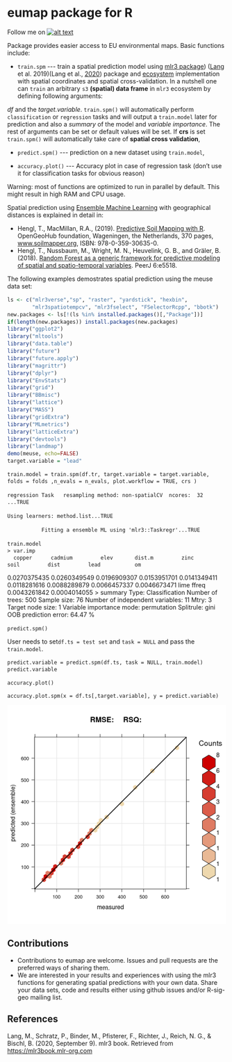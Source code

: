 # eumap package for R

Follow me on [![alt text](http://i.imgur.com/tXSoThF.png "twitter icon with padding")](https://twitter.com/sheykhmousa)

Package provides easier access to EU environmental maps.
Basic functions include:

* `train.spm` --- train a spatial prediction model using [mlr3 package](https://mlr3.mlr-org.com/)) ([Lang](https://mlr3book.mlr-org.com/introduction.html#ref-mlr3) et
al. 2019)(Lang et al., [2020](#ref-MichelLang2020mlr3book)) package and
[ecosystem](https://github.com/mlr-org/mlr3/wiki/Extension-Packages) implementation with spatial coordinates and spatial cross-validation. In a nutshell one can `train` an arbitrary `s3` **(spatial) data
frame** in `mlr3` ecosystem by defining following arguments:

*df* and the *target.variable*.
    `train.spm()` will automatically perform `classification` or
    `regression` tasks and will output a `train.model` later for prediction and also a *summary* of the model and *variable importance*.
The rest of arguments can be set or default values will be set.
If **crs** is set `train.spm()` will automatically take care of
    **spatial cross validation**,

* `predict.spm()` --- prediction on a new dataset using `train.model`,

* `accuracy.plot()` --- Accuracy plot in case of regression task (don’t use it for classification tasks for obvious reason)


Warning: most of functions are optimized to run in parallel by default. This might result in high RAM and CPU usage.

Spatial prediction using [Ensemble Machine Learning](https://koalaverse.github.io/machine-learning-in-R/stacking.html#stacking-software-in-r) with geographical distances 
is explained in detail in:

- Hengl, T., MacMillan, R.A., (2019). 
   [Predictive Soil Mapping with R](https://soilmapper.org/soilmapping-using-mla.html). 
   OpenGeoHub foundation, Wageningen, the Netherlands, 370 pages, www.soilmapper.org, 
   ISBN: 978-0-359-30635-0.
- Hengl, T., Nussbaum, M., Wright, M. N., Heuvelink, G. B., and Gräler, B. (2018). 
   [Random Forest as a generic framework for predictive modeling of spatial and spatio-temporal variables](https://doi.org/10.7717/peerj.5518). PeerJ 6:e5518.

The following examples demostrates spatial prediction using the meuse data set:

```r
ls <- c("mlr3verse","sp", "raster", "yardstick", "hexbin", 
        "mlr3spatiotempcv", "mlr3fselect", "FSelectorRcpp", "bbotk")
new.packages <- ls[!(ls %in% installed.packages()[,"Package"])]
if(length(new.packages)) install.packages(new.packages)
library("ggplot2")
library("mltools")
library("data.table")
library("future")
library("future.apply")
library("magrittr")
library("dplyr")
library("EnvStats")
library("grid")
library("BBmisc")
library("lattice")
library("MASS")
library("gridExtra")
library("MLmetrics")
library("latticeExtra")
library("devtools")
library("landmap")
demo(meuse, echo=FALSE)
target.variable = "lead"
```

<!-- -->

    train.model = train.spm(df.tr, target.variable = target.variable, folds = folds ,n_evals = n_evals, plot.workflow = TRUE, crs )

    regression Task   resampling method: non-spatialCV  ncores:  32 ...TRUE

    Using learners: method.list...TRUE

               Fitting a ensemble ML using 'mlr3::Taskregr'...TRUE

    train.model
    > var.imp
      copper      cadmium         elev       dist.m         zinc         soil         dist         lead           om 
0.0270375435 0.0260349549 0.0196909307 0.0153951701 0.0141349411 0.0118281616 0.0088289879 0.0066457337 0.0046673471 
        lime        ffreq 
0.0043261842 0.0004014055 
    > summary
    Type:                             Classification 
Number of trees:                  500 
Sample size:                      76 
Number of independent variables:  11 
Mtry:                             3 
Target node size:                 1 
Variable importance mode:         permutation 
Splitrule:                        gini 
OOB prediction error:             64.47 % 

`predict.spm()`

User needs to set`df.ts = test set` and `task = NULL` and pass the `train.model`.

    predict.variable = predict.spm(df.ts, task = NULL, train.model)
    predict.variable

`accuracy.plot()`

    accuracy.plot.spm(x = df.ts[,target.variable], y = predict.variable)

<img src="README_files/figure-markdown_strict/unnamed-chunk-10-1.png" alt="Accuracy plot"  />
<p class="caption">

</p>

## Contributions

* Contributions to eumap are welcome. Issues and pull requests are the preferred ways of sharing them.
* We are interested in your results and experiences with using the mlr3 functions 
  for generating spatial predictions with your own data. Share your data sets, 
  code and results either using github issues and/or R-sig-geo mailing list.

References
----------

Lang, M., Schratz, P., Binder, M., Pfisterer, F., Richter, J., Reich, N.
G., & Bischl, B. (2020, September 9). mlr3 book. Retrieved from
<https://mlr3book.mlr-org.com>
